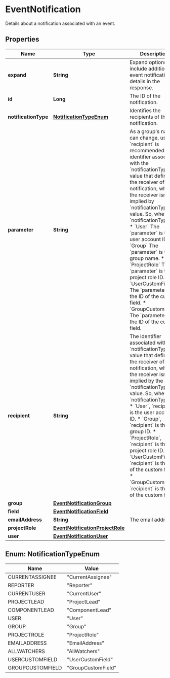 

# EventNotification

Details about a notification associated with an event.

## Properties

| Name | Type | Description | Notes |
|------------ | ------------- | ------------- | -------------|
|**expand** | **String** | Expand options that include additional event notification details in the response. |  [optional] |
|**id** | **Long** | The ID of the notification. |  [optional] |
|**notificationType** | [**NotificationTypeEnum**](#NotificationTypeEnum) | Identifies the recipients of the notification. |  [optional] |
|**parameter** | **String** | As a group&#39;s name can change, use of &#x60;recipient&#x60; is recommended. The identifier associated with the &#x60;notificationType&#x60; value that defines the receiver of the notification, where the receiver isn&#39;t implied by &#x60;notificationType&#x60; value. So, when &#x60;notificationType&#x60; is:   *  &#x60;User&#x60; The &#x60;parameter&#x60; is the user account ID.  *  &#x60;Group&#x60; The &#x60;parameter&#x60; is the group name.  *  &#x60;ProjectRole&#x60; The &#x60;parameter&#x60; is the project role ID.  *  &#x60;UserCustomField&#x60; The &#x60;parameter&#x60; is the ID of the custom field.  *  &#x60;GroupCustomField&#x60; The &#x60;parameter&#x60; is the ID of the custom field. |  [optional] |
|**recipient** | **String** | The identifier associated with the &#x60;notificationType&#x60; value that defines the receiver of the notification, where the receiver isn&#39;t implied by the &#x60;notificationType&#x60; value. So, when &#x60;notificationType&#x60; is:   *  &#x60;User&#x60;, &#x60;recipient&#x60; is the user account ID.  *  &#x60;Group&#x60;, &#x60;recipient&#x60; is the group ID.  *  &#x60;ProjectRole&#x60;, &#x60;recipient&#x60; is the project role ID.  *  &#x60;UserCustomField&#x60;, &#x60;recipient&#x60; is the ID of the custom field.  *  &#x60;GroupCustomField&#x60;, &#x60;recipient&#x60; is the ID of the custom field. |  [optional] |
|**group** | [**EventNotificationGroup**](EventNotificationGroup.md) |  |  [optional] |
|**field** | [**EventNotificationField**](EventNotificationField.md) |  |  [optional] |
|**emailAddress** | **String** | The email address. |  [optional] |
|**projectRole** | [**EventNotificationProjectRole**](EventNotificationProjectRole.md) |  |  [optional] |
|**user** | [**EventNotificationUser**](EventNotificationUser.md) |  |  [optional] |



## Enum: NotificationTypeEnum

| Name | Value |
|---- | -----|
| CURRENTASSIGNEE | &quot;CurrentAssignee&quot; |
| REPORTER | &quot;Reporter&quot; |
| CURRENTUSER | &quot;CurrentUser&quot; |
| PROJECTLEAD | &quot;ProjectLead&quot; |
| COMPONENTLEAD | &quot;ComponentLead&quot; |
| USER | &quot;User&quot; |
| GROUP | &quot;Group&quot; |
| PROJECTROLE | &quot;ProjectRole&quot; |
| EMAILADDRESS | &quot;EmailAddress&quot; |
| ALLWATCHERS | &quot;AllWatchers&quot; |
| USERCUSTOMFIELD | &quot;UserCustomField&quot; |
| GROUPCUSTOMFIELD | &quot;GroupCustomField&quot; |



